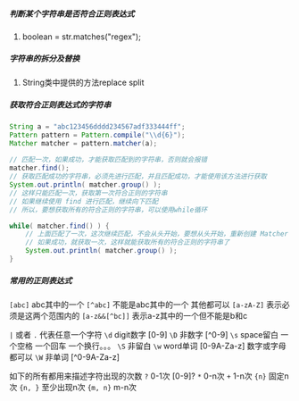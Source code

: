 


##### 判断某个字符串是否符合正则表达式
1. boolean = str.matches("regex");


##### 字符串的拆分及替换		
1. String类中提供的方法replace  split


##### 获取符合正则表达式的字符串
```java
String a = "abc123456dddd234567adf333444ff";
Pattern pattern = Pattern.compile("\\d{6}");
Matcher matcher = pattern.matcher(a);
        
// 匹配一次，如果成功，才能获取匹配到的字符串，否则就会报错
matcher.find();
// 获取匹配成功的字符串，必须先进行匹配，并且匹配成功，才能使用该方法进行获取
System.out.println( matcher.group() );
// 这样只能匹配一次，获取第一次符合正则的字符串
// 如果继续使用 find 进行匹配，继续向下匹配
// 所以，要想获取所有的符合正则的字符串，可以使用while循环

while( matcher.find() ) {  
    // 上面匹配了一次，这次继续匹配，不会从头开始，要想从头开始，重新创建 Matcher matcher
    // 如果成功，就获取一次，这样就能获取所有的符合正则的字符串了
    System.out.println( matcher.group() );
}
```



##### 常用的正则表达式
`[abc]`	abc其中的一个
`[^abc]`	不能是abc其中的一个 其他都可以
`[a-zA-Z]`	表示必须是这两个范围内的
`[a-z&&[^bc]]`  表示a-z其中的一个但不能是b和c


`|`	或者
`.` 代表任意一个字符
`\d`  digit数字   [0-9]
`\D`  非数字       [^0-9]
`\s`  space留白  一个空格 一个回车 一个换行。。。
`\S`  非留白
`\w`  word单词    [0-9A-Za-z]  数字或字母都可以
`\W` 非单词        [^0-9A-Za-z]


如下的所有都用来描述字符出现的次数
`?`   0-1次    [0-9]?
`*`   0-n次
`+`  1-n次
`{n}` 固定n次
`{n, }` 至少出现n次
`{m, n}`  m-n次